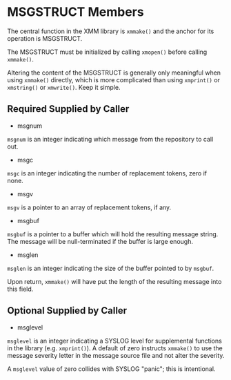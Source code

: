 # MSGSTRUCT Members

The central function in the XMM library is `xmmake()`
and the anchor for its operation is MSGSTRUCT.

The MSGSTRUCT must be initialized by calling `xmopen()`
before calling `xmmake()`.

Altering the content of the MSGSTRUCT is generally only meaningful
when using `xmmake()` directly, which is more complicated than using
`xmprint()` or `xmstring()` or `xmwrite()`. Keep it simple.

## Required Supplied by Caller

* msgnum

`msgnum` is an integer indicating which message from the repository to call out.

* msgc

`msgc` is an integer indicating the number of replacement tokens, zero if none.

* msgv

`msgv` is a pointer to an array of replacement tokens, if any.

* msgbuf

`msgbuf` is a pointer to a buffer which will hold the resulting message string.
The message will be null-terminated if the buffer is large enough.

* msglen

`msglen` is an integer indicating the size of the buffer pointed to by `msgbuf`.

Upon return, `xmmake()` will have put the length of the resulting message
into this field.

## Optional Supplied by Caller

* msglevel

`msglevel` is an integer indicating a SYSLOG level for supplemental functions
in the library (e.g. `xmprint()`). A default of zero instructs `xmmake()`
to use the message severity letter in the message source file and not alter
the severity.

A `msglevel` value of zero collides with SYSLOG "panic"; this is intentional.


